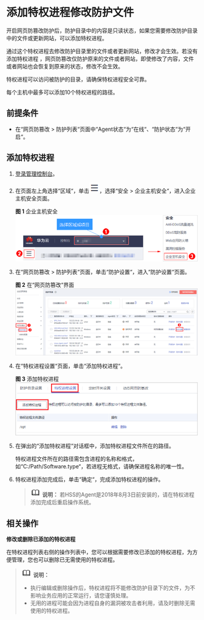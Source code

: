 # 添加特权进程修改防护文件<a name="hss_01_0098"></a>

开启网页防篡改防护后，防护目录中的内容是只读状态，如果您需要修改防护目录中的文件或更新网站，可以添加特权进程。

通过这个特权进程去修改防护目录里的文件或者更新网站，修改才会生效。若没有添加特权进程 ，网页防篡改仅防护原来的文件或者网站，即使修改了内容，文件或者网站也会恢复到原来的状态，修改不会生效。

特权进程可以访问被防护的目录，请确保特权进程安全可靠。

每个主机中最多可以添加10个特权进程的路径。

## 前提条件<a name="section2256777914731"></a>

-   在“网页防篡改  \>  防护列表“页面中“Agent状态“为“在线“、“防护状态“为“开启“。

## 添加特权进程<a name="section1676416514319"></a>

1.  [登录管理控制台](https://console.huaweicloud.com)。
2.  在页面左上角选择“区域“，单击![](figures/icon-servicelist.png)，选择“安全  \>  企业主机安全“，进入企业主机安全页面。

    **图 1**  企业主机安全<a name="hss_01_0229_fig1855613765114"></a>  
    ![](figures/企业主机安全.png "企业主机安全")

3.  在“网页防篡改  \>  防护列表“页面，单击“防护设置“，进入“防护设置“页面。

    **图 2**  在“网页防篡改“界面<a name="hss_01_0216_fig20365181613515"></a>  
    ![](figures/在网页防篡改界面.png "在网页防篡改界面")

4.  在“特权进程设置“页面，单击“添加特权进程“。

    **图 3**  添加特权进程<a name="fig169916484292"></a>  
    ![](figures/添加特权进程.png "添加特权进程")

5.  在弹出的“添加特权进程“对话框中，添加特权进程文件所在的路径。

    特权进程文件所在的路径需包含进程的名称和格式，如“C:/Path/Software.type“，若进程无格式，请确保进程名称的唯一性。

6.  特权进程添加完成后，单击“确定“，完成添加特权进程的操作。

    >![](public_sys-resources/icon-note.gif) **说明：** 
    >若HSS的Agent是2018年8月3日前安装的，请在特权进程添加完成后重启操作系统。


## 相关操作<a name="section14102713161317"></a>

**修改或删除已添加的特权进程**

在特权进程列表右侧的操作列表中，您可以根据需要修改已添加的特权进程，为方便管理，您也可以删除已无需使用的特权进程。

>![](public_sys-resources/icon-note.gif) **说明：** 
>-   执行编辑或删除操作后，特权进程将不能修改防护目录下的文件，为不影响业务应用的正常运行，请您谨慎处理。
>-   无用的进程可能会因为进程自身的漏洞被攻击者利用，请及时删除无需使用的特权进程。

